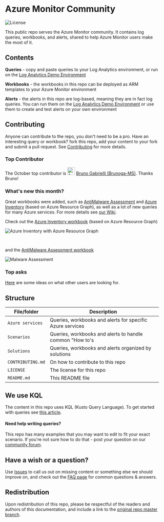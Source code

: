 
# Azure Monitor Community
![License](https://img.shields.io/badge/license-MIT-green.svg)

This public repo serves the Azure Monitor community. It contains log queries, workbooks, and alerts, shared to help Azure Monitor users make the most of it.

## Contents
**Queries** - copy and paste queries to your Log Analytics environment, or run on the [Log Analytics Demo Environment](https://portal.loganalytics.io/demo)

**Workbooks** - the workbooks in this repo can be deployed as ARM templates to your Azure Monitor environment

**Alerts** - the alerts in this repo are log-based, meaning they are in fact log queries. You can run them on the [Log Analytics Demo Environment](https://portal.loganalytics.io/demo) or use them to create and test alerts on your own environment

## Contributing
Anyone can contribute to the repo, you don't need to be a pro. Have an interesting query or workbook? fork this repo, add your content to your fork and submit a pull request.
See [Contributing](https://github.com/microsoft/AzureMonitorCommunity/blob/master/CONTRIBUTING.md) for more details.

### Top Contributor
The October top contributor is <a itemprop="image" href="https://github.com/dmauser"><img style="height:auto;" alt="Avatar" width="25" height="25" class="avatar avatar-user width-full border bg-white" src="https://user-images.githubusercontent.com/1745412/97993135-50cc8480-1dec-11eb-8812-e3f941b4b9bc.png" /></a> [Bruno Gabrielli (Brunoga-MS)](https://github.com/Brunoga-MS). Thanks Bruno!
<br/>

### What's new this month?
Great workbooks were added, such as [AntiMalware Assessment](https://github.com/microsoft/AzureMonitorCommunity/blob/17fff190f3ed350c25682c5d626a68cfb958f436/Azure%20Services/Azure%20Monitor/Workbooks/Antimalware%20Assessment.json) and [Azure Inventory](https://github.com/microsoft/AzureMonitorCommunity/tree/master/Azure%20Services/Azure%20Resource%20Graph/Workbooks) (based on Azure Resource Graph), as well as a lot of new queries for many Azure services. For more details see [our Wiki](https://github.com/microsoft/AzureMonitorCommunity/wiki).

Check out the [Azure Inventory workbook](https://github.com/microsoft/AzureMonitorCommunity/tree/master/Azure%20Services/Azure%20Resource%20Graph/Workbooks) (based on Azure Resource Graph)
</br>

![Azure Inventory with Azure Resource Graph](https://user-images.githubusercontent.com/1745412/98221176-fc461800-1f57-11eb-9c28-58948d5acf9e.gif)

</br>

and the [AntiMalware Assessment workbook](https://github.com/microsoft/AzureMonitorCommunity/blob/17fff190f3ed350c25682c5d626a68cfb958f436/Azure%20Services/Azure%20Monitor/Workbooks/Antimalware%20Assessment.json)
</br>

![Malware Assessment](https://user-images.githubusercontent.com/1745412/98221692-9e660000-1f58-11eb-9aae-d1a43088d409.gif)

### Top asks
[Here](https://github.com/microsoft/AzureMonitorCommunity/wiki/Top-asks) are some ideas on what other users are looking for.

## Structure
| File/folder       | Description                                		                |
|-------------------|---------------------------------------------------------------|
| `Azure services`  | Queries, workbooks and alerts for specific Azure services		  |
| `Scenarios`       | Queries, workbooks and alerts to handle common "How to's    	|
| `Solutions`	      | Queries, workbooks and alerts organized by solutions	        |
| `CONTRIBUTING.md` | On how to contribute to this repo                             |
| `LICENSE`         | The license for this repo 		                                |
| `README.md`       | This README file  		                                        |

## We use KQL
The content in this repo uses KQL (Kusto Query Language). To get started with queries see [this article](https://docs.microsoft.com/azure/azure-monitor/log-query/get-started-queries).

#### Need help writing queries?
This repo has many examples that you may want to edit to fit your exact scenario. If you're not sure how to do that - post your question on our [community forum](https://techcommunity.microsoft.com/t5/azure-monitor/bd-p/AzureMonitor).

## Have a wish or a question?
Use [Issues](https://github.com/microsoft/AzureMonitorCommunity/issues) to call us out on missing content or something else we should improve on, and check out the [FAQ page](https://github.com/microsoft/AzureMonitorCommunity/wiki/FAQ) for common questions & answers.

## Redistribution
Upon redistribution of this repo, please be respectful of the readers and authors of this documentation, and include a link to the [original repo master branch](https://github.com/microsoft/AzureMonitorCommunity).




